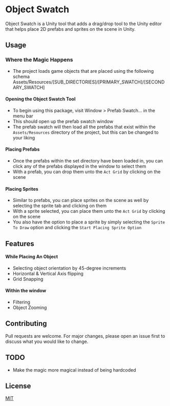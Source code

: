 # Object Swatch

Object Swatch is a Unity tool that adds a drag/drop tool to the Unity editor that helps place 2D prefabs and sprites on the scene in Unity.

## Usage
### Where the Magic Happens
- The project loads game objects that are placed using the following schema Assets/Resources/[SUB_DIRECTORIES]/[PRIMARY_SWATCH]/[SECONDARY_SWATCH]
#### Opening the Object Swatch Tool
- To begin using this package, visit Window > Prefab Swatch... in the menu bar
- This should open up the prefab swatch window
- The prefab swatch will then load all the prefabs that exist within the `Assets/Resources` directory of the project, but this can be changed to your liking
#### Placing Prefabs
- Once the prefabs within the set directory have been loaded in, you can click any of the prefabs displayed in the window to select them
- With a prefab, you can drop them unto the `Act Grid` by clicking on the scene
#### Placing Sprites
- Similar to prefabs, you can place sprites on the scene as well by selecting the sprite tab and clicking on them
- With  a sprite selected, you can place them unto the `Act Grid` by clicking on the scene
- You also have the option to place a sprite by simply selecting the `Sprite To Draw` option and  clicking the `Start Placing Sprite Option`

## Features
#### While Placing An Object
- Selecting object orientation by 45-degree increments
- Horizontal & Vertical Axis flipping
- Grid Snapping
#### Within the window
- Filtering
- Object Zooming

## Contributing

Pull requests are welcome. For major changes, please open an issue first
to discuss what you would like to change.

## TODO
- Make the magic more magical instead of being hardcoded

## License

[MIT](./LICENSE.MD)